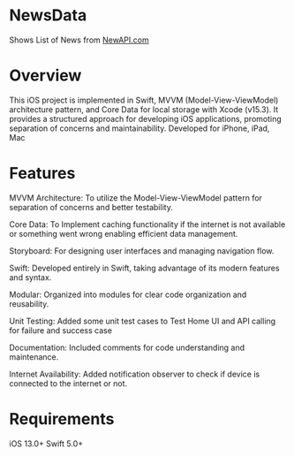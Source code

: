 # NewsData
Shows List of News from [NewAPI.com](https://newsapi.org/)

# Overview
This iOS project is implemented in Swift, MVVM (Model-View-ViewModel) architecture pattern, and Core Data for local storage with Xcode (v15.3). It provides a structured approach for developing iOS applications, promoting separation of concerns and maintainability.
Developed for iPhone, iPad, Mac

# Features
MVVM Architecture: To utilize the Model-View-ViewModel pattern for separation of concerns and better testability.

Core Data: To Implement caching functionality if the internet is not available or something went wrong enabling efficient data management.

Storyboard: For designing user interfaces and managing navigation flow.

Swift: Developed entirely in Swift, taking advantage of its modern features and syntax.

Modular: Organized into modules for clear code organization and reusability.

Unit Testing: Added some unit test cases to Test Home UI and API calling for failure and success case

Documentation: Included comments for code understanding and maintenance.

Internet Availability: Added notification observer to check if device is connected to the internet or not.
# Requirements
iOS 13.0+
Swift 5.0+
